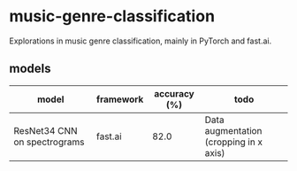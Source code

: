 # music-genre-classification
Explorations in music genre classification, mainly in PyTorch and fast.ai.

## models
| model | framework | accuracy (%) | todo |
| --- | --- | --- | --- |
| ResNet34 CNN on spectrograms | fast.ai | 82.0 | Data augmentation (cropping in x axis) |